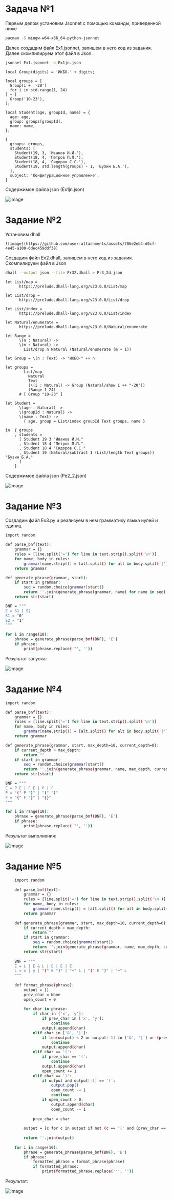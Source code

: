# Задача №1
Первым делом установим Jsonnet с помощью команды, приведенной ниже
```bash
pacman -S mingw-w64-x86_64-python-jsonnet
```
Далее создадим файл Ex1.jsonnet, запишем в него код из задания. Далее скомпилируем этот файл в Json.
```bash
jsonnet Ex1.jsonnet -o Ex1jn.json
```

```
local Group(digits) = 'ИКБО-' + digits;

local groups = [
  Group(i + '-20')
  for i in std.range(1, 24)
] + [
  Group('10-23'),
];

local Student(age, groupId, name) = {
  age: age,
  group: groups[groupId],
  name: name,
};

{
  groups: groups,
  students: [
    Student(19, 3, 'Иванов И.И.'),
    Student(18, 4, 'Петров П.П.'),
    Student(18, 4, 'Сидоров С.С.'),
    Student(19, std.length(groups) - 1, 'Бузин Б.А.'),
  ],
  subject: 'Конфигурационное управление',
}
```
Содержимое файла json (Ex1jn.json)

![image](https://github.com/user-attachments/assets/b141e4b1-ae51-45cf-addd-b8fa001d9416)

# Задание №2
Установим dhall
```
![image](https://github.com/user-attachments/assets/706e2eb4-d0cf-4e45-a100-6dec459ddf38)

```
Создадим файл Ex2.dhall, запишем в него код из задания. Скомпилируем файл в Json
```bash
dhall --output json --file Pr32.dhall > Pr3_2d.json
```

```
let List/map =
      https://prelude.dhall-lang.org/v23.0.0/List/map

let List/drop =
      https://prelude.dhall-lang.org/v23.0.0/List/drop

let List/index =
      https://prelude.dhall-lang.org/v23.0.0/List/index

let Natural/enumerate =
      https://prelude.dhall-lang.org/v23.0.0/Natural/enumerate

let Range =
      \(n : Natural) ->
      \(m : Natural) ->
        List/drop n Natural (Natural/enumerate (m + 1))

let Group = \(n : Text) -> "ИКБО-" ++ n

let groups =
        List/map
          Natural
          Text
          (\(i : Natural) -> Group (Natural/show i ++ "-20"))
          (Range 1 24)
      # [ Group "10-23" ]

let Student =
      \(age : Natural) ->
      \(groupId : Natural) ->
      \(name : Text) ->
        { age, group = List/index groupId Text groups, name }

in  { groups
    , students =
      [ Student 19 3 "Иванов И.И."
      , Student 18 4 "Петров П.П."
      , Student 18 4 "Сидоров С.С."
      , Student 19 (Natural/subtract 1 (List/length Text groups)) "Бузин Б.А."
      ]
    }
```

Содержимое файла json (Pe2_2.json)

![image](https://github.com/user-attachments/assets/9dda3ea5-8964-4375-8d6d-77ac3e7227ef)

# Задание №3
Создадим файл Ex3.py и реализуем в нем грамматику языка нулей и единиц
```bash
import random

def parse_bnf(text):
    grammar = {}
    rules = [line.split('=') for line in text.strip().split('\n')]
    for name, body in rules:
        grammar[name.strip()] = [alt.split() for alt in body.split('|')]
    return grammar

def generate_phrase(grammar, start):
    if start in grammar:
        seq = random.choice(grammar[start])
        return ''.join(generate_phrase(grammar, name) for name in seq)
    return str(start)

BNF = """
E = S1 | S2 
S1 = "0"
S2 = "1"
"""

for i in range(10):
    phrase = generate_phrase(parse_bnf(BNF), 'E')
    if phrase:
        print(phrase.replace('"', ''))

```
Результат запуска:

![image](https://github.com/user-attachments/assets/41050778-b0c9-4f5e-a277-48ba0fb9c5dc)
# Задание №4
```bash
import random

def parse_bnf(text):
    grammar = {}
    rules = [line.split('=') for line in text.strip().split('\n')]
    for name, body in rules:
        grammar[name.strip()] = [alt.split() for alt in body.split('|')]
    return grammar

def generate_phrase(grammar, start, max_depth=10, current_depth=0):
    if current_depth > max_depth:
        return ""
    if start in grammar:
        seq = random.choice(grammar[start])
        return ''.join(generate_phrase(grammar, name, max_depth, current_depth + 1) for name in seq)
    return str(start)

BNF = """
E = P E | F E | P | F 
P = "(" P ")" | "(" ")" 
F = "{" F "}" | "{}"
"""

for i in range(10):
    phrase = generate_phrase(parse_bnf(BNF), 'E')
    if phrase:
        print(phrase.replace('"', ''))
```
Результат выполнения:

![image](https://github.com/user-attachments/assets/df30775b-76a0-4d9f-b272-310267c81c5f)

# Задание №5
```bash
    import random
    
    def parse_bnf(text):
        grammar = {}
        rules = [line.split('=') for line in text.strip().split('\n')]
        for name, body in rules:
            grammar[name.strip()] = [alt.split() for alt in body.split('|')]
        return grammar
    
    def generate_phrase(grammar, start, max_depth=10, current_depth=0):
        if current_depth > max_depth:
            return ""
        if start in grammar:
            seq = random.choice(grammar[start])
            return ''.join(generate_phrase(grammar, name, max_depth, current_depth + 1) for name in seq)
        return str(start)
    
    BNF = """
    E = L | E & L | E | E | E
    L = x | y | "(" E ")" | "~" L | "(" E ")" | "~" L
    """
    
    def format_phrase(phrase):
        output = []
        prev_char = None
        open_count = 0
    
        for char in phrase:
            if char in ['x', 'y']:
                if prev_char in ['x', 'y']:
                    continue
                output.append(char)
            elif char in ['&', '|']:
                if len(output) < 2 or output[-1] in ['&', '|'] or (prev_char in ['(', ')']):
                    continue
                output.append(char)
            elif char == '(':
                if prev_char == '(':
                    continue
                output.append(char)
                open_count += 1
            elif char == ')':
                if output and output[-1] == '(':
                    output.pop()
                    open_count -= 1
                    continue
                if open_count > 0:
                    output.append(char)
                    open_count -= 1
    
            prev_char = char
    
        output = [c for c in output if not (c == '(' and (prev_char == '(' or (len(output) > 1 and output[-2] == '(')))]
    
        return ''.join(output)
    
    for i in range(10):
        phrase = generate_phrase(parse_bnf(BNF), 'E')
        if phrase:
            formatted_phrase = format_phrase(phrase)
            if formatted_phrase:
                print(formatted_phrase.replace('"', ''))
```
Результат:

![image](https://github.com/user-attachments/assets/b91ce96a-1dc5-4dbe-84ef-eb95832f5d6f)


